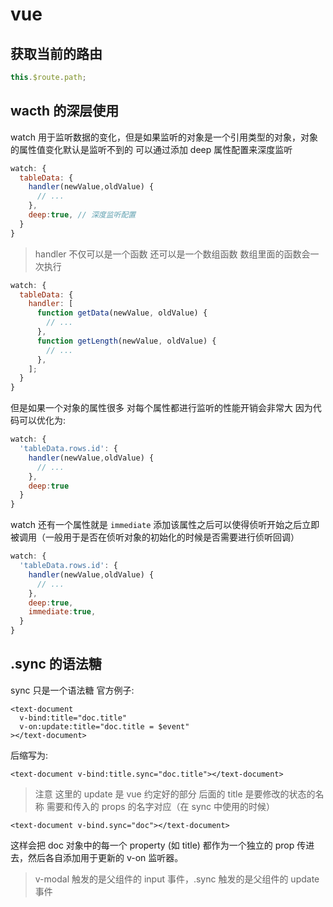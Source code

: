 # vue

## 获取当前的路由

```js
this.$route.path;
```

## wacth 的深层使用

watch 用于监听数据的变化，但是如果监听的对象是一个引用类型的对象，对象的属性值变化默认是监听不到的 可以通过添加 deep 属性配置来深度监听

```js
watch: {
  tableData: {
    handler(newValue,oldValue) {
      // ...
    },
    deep:true, // 深度监听配置
  }
}
```

> handler 不仅可以是一个函数 还可以是一个数组函数 数组里面的函数会一次执行

```js
watch: {
  tableData: {
    handler: [
      function getData(newValue, oldValue) {
        // ...
      },
      function getLength(newValue, oldValue) {
        // ...
      },
    ];
  }
}
```

但是如果一个对象的属性很多 对每个属性都进行监听的性能开销会非常大 因为代码可以优化为:

```js
watch: {
  'tableData.rows.id': {
    handler(newValue,oldValue) {
      // ...
    },
    deep:true
  }
}
```

watch 还有一个属性就是 `immediate` 添加该属性之后可以使得侦听开始之后立即被调用（一般用于是否在侦听对象的初始化的时候是否需要进行侦听回调）

```js
watch: {
  'tableData.rows.id': {
    handler(newValue,oldValue) {
      // ...
    },
    deep:true,
    immediate:true,
  }
}
```

## .sync 的语法糖

sync 只是一个语法糖
官方例子:

```vue
<text-document
  v-bind:title="doc.title"
  v-on:update:title="doc.title = $event"
></text-document>
```

后缩写为:

```vue
<text-document v-bind:title.sync="doc.title"></text-document>
```

> 注意 这里的 update 是 vue 约定好的部分 后面的 title 是要修改的状态的名称 需要和传入的 props 的名字对应（在 sync 中使用的时候）

```vue
<text-document v-bind.sync="doc"></text-document>
```

这样会把 doc 对象中的每一个 property (如 title) 都作为一个独立的 prop 传进去，然后各自添加用于更新的 v-on 监听器。

> v-modal 触发的是父组件的 input 事件，.sync 触发的是父组件的 update 事件
